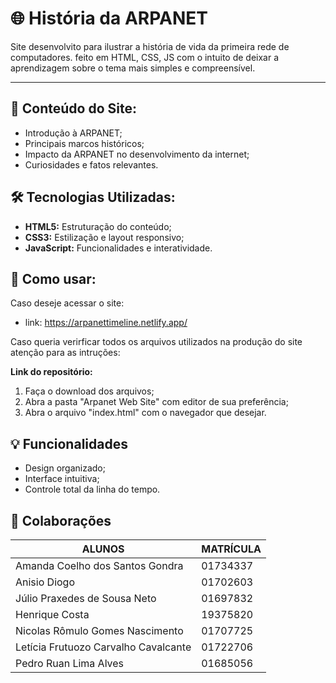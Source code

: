 
 # 🌐 História da ARPANET

Site desenvolvito para ilustrar a história de vida da primeira rede de computadores. feito em HTML, CSS, JS com o intuito de deixar a aprendizagem sobre o tema mais simples e compreensível.

---

## 📜 Conteúdo do Site:

- Introdução à ARPANET;
- Principais marcos históricos;
- Impacto da ARPANET no desenvolvimento da internet;
- Curiosidades e fatos relevantes.



## 🛠 Tecnologias Utilizadas:

- **HTML5:** Estruturação do conteúdo;
- **CSS3:** Estilização e layout responsivo;
- **JavaScript:** Funcionalidades e interatividade.

## 🧭 Como usar:

Caso deseje acessar o site:
- link: https://arpanettimeline.netlify.app/

Caso queria verirficar todos os arquivos utilizados na produção do site atenção para as intruções:

**Link do repositório:**

1. Faça o download dos arquivos;
2. Abra a pasta "Arpanet Web Site" com editor de sua preferência;
3. Abra o arquivo "index.html" com o navegador que desejar.

## 💡 Funcionalidades

- Design organizado;
- Interface intuitiva;
- Controle total da linha do tempo.

## 🤝 Colaborações

 ALUNOS | MATRÍCULA
------- | ------
Amanda Coelho dos Santos Gondra | 01734337
Anisio Diogo | 01702603
Júlio Praxedes de Sousa Neto | 01697832
Henrique Costa | 19375820
Nicolas Rômulo Gomes Nascimento | 01707725
Letícia Frutuozo Carvalho Cavalcante | 01722706
Pedro Ruan Lima Alves | 01685056


